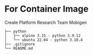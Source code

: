 # For Container Image
Create Platform Research Team Mobigen

```
├── python
│   ├── alpine 3.15 - python 3.9.12
│   └── ubuntu 22.04 - python 3.10.4
├── .gitignore
└── README.md
```
